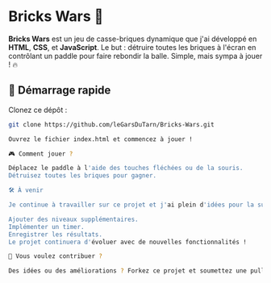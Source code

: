 # Bricks Wars 🚀

**Bricks Wars** est un jeu de casse-briques dynamique que j'ai développé en **HTML**, **CSS**, et **JavaScript**. Le but : détruire toutes les briques à l'écran en contrôlant un paddle pour faire rebondir la balle. Simple, mais sympa à jouer ! 🔥

## 🚀 Démarrage rapide

Clonez ce dépôt :

```bash
git clone https://github.com/leGarsDuTarn/Bricks-Wars.git

Ouvrez le fichier index.html et commencez à jouer !

🎮 Comment jouer ?

Déplacez le paddle à l'aide des touches fléchées ou de la souris.
Détruisez toutes les briques pour gagner.

🛠️ À venir

Je continue à travailler sur ce projet et j'ai plein d'idées pour la suite ! Notamment :

Ajouter des niveaux supplémentaires.
Implémenter un timer.
Enregistrer les résultats.
Le projet continuera d'évoluer avec de nouvelles fonctionnalités !

🤝 Vous voulez contribuer ?

Des idées ou des améliorations ? Forkez ce projet et soumettez une pull request. 🚀

```
